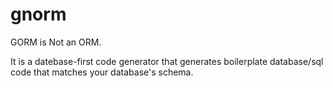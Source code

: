 # gnorm
GORM is Not an ORM.

It is a datebase-first code generator that generates boilerplate database/sql code that matches your database's schema.
